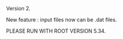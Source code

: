 Version 2. 

New feature : input files now can be .dat files. 

PLEASE RUN WITH ROOT VERSION 5.34. 




#
